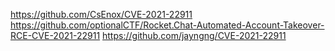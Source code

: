 https://github.com/CsEnox/CVE-2021-22911
https://github.com/optionalCTF/Rocket.Chat-Automated-Account-Takeover-RCE-CVE-2021-22911
https://github.com/jayngng/CVE-2021-22911
